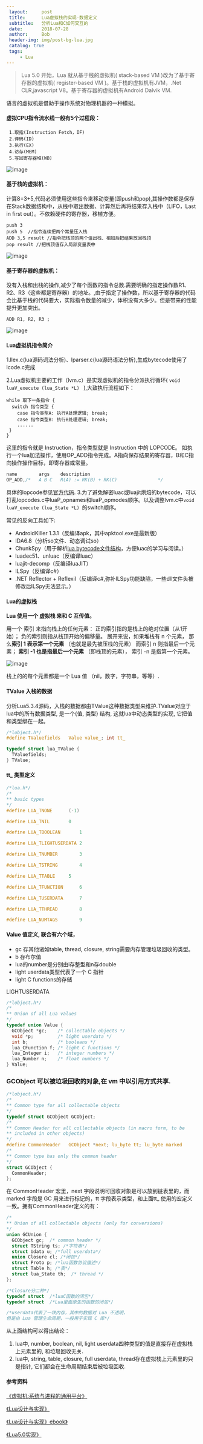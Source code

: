 ```yaml
---
 layout:     post
 title:      Lua虚拟栈的实现-数据定义
 subtitle:   分析Lua和C如何交互的
 date:       2018-07-28
 author:     Bob
 header-img: img/post-bg-lua.jpg
 catalog: true
 tags:
     - Lua
---
```

 
 >Lua 5.0 开始，Lua 就从基于栈的虚拟机( stack-based VM )改为了基于寄存器的虚拟机( register-based VM )。基于栈的虚拟机有JVM，.Net CLR,javascript V8。基于寄存器的虚拟机有Android Dalvik VM.
 
 语言的虚拟机是借助于操作系统对物理机器的一种模拟。
 #### 虚拟CPU指令流水线一般有5个过程段：
     1.取指(Instruction Fetch，IF)
     2.译码(ID)
     3.执行(EX)
     4.访存(MEM)
     5.写回寄存器堆(WB)
 
 ![image](/img/pos_6.png)
 
 #### 基于栈的虚拟机：
 计算8=3+5,代码必须使用这些指令来移动变量(即push和pop),其操作数都是保存在Stack数据结构中，从栈中取出数据、计算然后再将结果存入栈中（LIFO，Last in first out）。不依赖硬件的寄存器，移植方便。
 
 ```
 push 3
 push 5  //指令连续把两个常量压入栈
 ADD 3,5 result //指令把栈顶的两个值出栈、相加后把结果放回栈顶
 pop result //把栈顶值存入局部变量表中
 ```
 ![image](/img/pos_3.png)
 
 #### 基于寄存器的虚拟机：
 没有入栈和出栈的操作,减少了每个函数的指令总数.需要明确的指定操作数R1、R2、R3（这些都是寄存器）的地址。,由于指定了操作数，所以基于寄存器的代码会比基于栈的代码要大，实际指令数量的减少，体积没有大多少。但是带来的性能提升更加突出。
 ```
 ADD R1, R2, R3 ;
 ```
 ![image](/img/pos_4.png)
 
 
 
 
 #### Lua虚拟机指令简介
 1.llex.c(lua源码词法分析)、lparser.c(lua源码语法分析),生成bytecode使用了lcode.c完成
 
 2.Lua虚拟机主要的工作（lvm.c）是实现虚拟机的指令分派执行循环( `void luaV_execute (lua_State *L) ` ),大致执行流程如下：
 ```
 while 取下一条指令 {
   switch 指令类型 {
     case 指令类型A: 执行A处理逻辑; break;
     case 指令类型B: 执行B处理逻辑; break;
     ......
  }
}
```

这里的指令就是 Instruction，指令类型就是 Instruction 中的 LOPCODE。
如执行一个lua加法操作，使用OP_ADD指令完成。A指向保存结果的寄存器，B和C指向操作操作目标，即寄存器或常量。
 ```c
name		args	description
OP_ADD,/*	A B C	R(A) := RK(B) + RK(C)				*/
```
 具体的lopcode参见[官方代码](http://www.lua.org/source/5.3/lopcodes.h.html).
 3.为了避免解密luac或luajit烘焙的bytecode，可以打乱lopcodes.c中luaP_opnames和luaP_opmodes顺序。以及调整lvm.c中`void luaV_execute (lua_State *L) `的switch顺序。
 
 常见的反向工具如下:
 + AndroidKiller 1.3.1（反编译apk，其中apktool.exe是最新版）
 + IDA6.8（分析so文件、动态调试so）
 + ChunkSpy（用于解析[lua bytecode文件结构](https://github.com/feicong/lua_re)，方便luac的学习与阅读。）
 + luadec51、unluac（反编译luac）
 + luajit-decomp（反编译luaJIT）
 + ILSpy（反编译c#）
 + .NET Reflector + Reflexil（反编译c#,弥补ILSpy功能缺陷，一些dll文件头被修改后ILSpy无法显示。）
 
 #### Lua的虚拟栈
  **Lua 使用一个 虚拟栈 来和 C 互传值。**
 
  用一个 索引 来指向栈上的任何元素： 正的索引指的是栈上的绝对位置（从1开始）； 负的索引则指从栈顶开始的偏移量。 展开来说，如果堆栈有 n 个元素， 那么**索引 1 表示第一个元素** （也就是最先被压栈的元素） 而索引 n 则指最后一个元素； **索引 -1 也是指最后一个元素** （即栈顶的元素）， 索引 -n 是指第一个元素。
 
 ![image](/img/pos_5.png)
 
 栈上的的每个元素都是一个 Lua 值 （nil，数字，字符串，等等）.
 
 #### TValue 入栈的数据
 
 分析Lua5.3.4源码，入栈的数据都由TValue这种数据类型来维护.TValue对应于lua中的所有数据类型, 是一个{值, 类型} 结构, 这就lua中动态类型的实现, 它把值和类型绑在一起。
 
 ```c
 /*lobject.h*/
 #define TValuefields	Value value_; int tt_
 
 typedef struct lua_TValue {
   TValuefields;
 } TValue;
 ```
 
 #### tt_ 类型定义
 
 ```c
 /*lua.h*/
 /*
 ** basic types
 */
 #define LUA_TNONE		(-1)
 
 #define LUA_TNIL		0
 
 #define LUA_TBOOLEAN		1
 
 #define LUA_TLIGHTUSERDATA	2
 
 #define LUA_TNUMBER		3
 
 #define LUA_TSTRING		4
 
 #define LUA_TTABLE		5
 
 #define LUA_TFUNCTION		6
 
 #define LUA_TUSERDATA		7
 
 #define LUA_TTHREAD		8
 
 #define LUA_NUMTAGS		9
 ```
 
 #### Value 值定义, 联合有六个域，
 + gc 存其他诸如table, thread, closure, string需要内存管理垃圾回收的类型。
 + b 存布尔值
 + lua的number是分别由i存整型和n存double
 + light userdata类型代表了一个 C 指针
 + light C functions的存储
 
 LIGHTUSERDATA 
 
 ```c
 /*lobject.h*/
 /*
 ** Union of all Lua values
 */
 typedef union Value {
   GCObject *gc;    /* collectable objects */
   void *p;         /* light userdata */
   int b;           /* booleans */
   lua_CFunction f; /* light C functions */
   lua_Integer i;   /* integer numbers */
   lua_Number n;    /* float numbers */
 } Value;
 ```
 
 ### GCObject 可以被垃圾回收的对象,在 vm 中以引用方式共享.
 
 ```c
 /*lobject.h*/
 /*
 ** Common type for all collectable objects
 */
 typedef struct GCObject GCObject;
 /*
 ** Common Header for all collectable objects (in macro form, to be
 ** included in other objects)
 */
 #define CommonHeader	GCObject *next; lu_byte tt; lu_byte marked
 /*
 ** Common type has only the common header
 */
 struct GCObject {
   CommonHeader;
 };
 ```
 
 在 CommonHeader 宏里，next 字段说明可回收对象是可以放到链表里的，而 marked 字段是 GC 用来进行标记的，tt 字段表示类型，和上面tt_ 使用的宏定义一致。拥有CommonHeader定义的有：
 ```c
 /*
 ** Union of all collectable objects (only for conversions)
 */
 union GCUnion {
   GCObject gc;  /* common header */
   struct TString ts; /*字符串*/
   struct Udata u; /*full userdata*/
   union Closure cl; /*闭包*/
   struct Proto p; /*lua函数协议描述*/
   struct Table h; /*表*/
   struct lua_State th;  /* thread */
 };
 
 /*Closure分二种*/
 typedef struct  /*luaC函数的闭包*/
 typedef struct  /*Lua里面原生的函数的闭包*/
 
 /*userdata代表了一块内存，其中的数据对 Lua 不透明，
 但是由 Lua 管理生命周期，一般用于实现 C 库*/
 
 
 ```
 从上面结构可以得出结论：
 1. lua中, number, boolean, nil, light userdata四种类型的值是直接存在虚拟栈上元素里的, 和垃圾回收无关.
 2. lua中, string, table, closure, full userdata, thread存在虚拟栈上元素里的只是指针, 它们都会在生命周期结束后被垃圾回收.
 
 
 
 #### 参考资料
 [《虚拟机:系统与进程的通用平台》](https://book.douban.com/subject/3611865/)
 
 [《Lua设计与实现》](https://book.douban.com/subject/27108476/)
 
 [《Lua设计与实现》ebook》](https://github.com/lichuang/Lua-Source-Internal)
 
 [《Lua5.0实现》](https://www.codingnow.com/2000/download/The%20Implementation%20of%20Lua5.0.pdf)